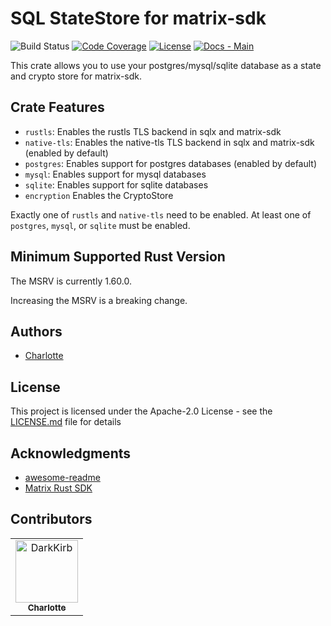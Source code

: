 # SQL StateStore for matrix-sdk

![Build Status](https://img.shields.io/github/workflow/status/DarkKirb/matrix-sdk-statestore-sql/Build%20checks)
[![Code Coverage](https://img.shields.io/coveralls/github/DarkKirb/matrix-sdk-statestore-sql)](https://coveralls.io/github/DarkKirb/matrix-sdk-statestore-sql)
[![License](https://img.shields.io/badge/License-Apache%202.0-yellowgreen.svg)](https://opensource.org/licenses/Apache-2.0)
[![Docs - Main](https://img.shields.io/badge/docs-main-blue.svg?style=flat-square)](https://darkkirb.github.io/matrix-sdk-statestore-sql/rust/matrix_sdk_statestore_sql/)

This crate allows you to use your postgres/mysql/sqlite database as a state and crypto store for matrix-sdk.

## Crate Features

- `rustls`: Enables the rustls TLS backend in sqlx and matrix-sdk
- `native-tls`: Enables the native-tls TLS backend in sqlx and matrix-sdk (enabled by default)
- `postgres`: Enables support for postgres databases (enabled by default)
- `mysql`: Enables support for mysql databases
- `sqlite`: Enables support for sqlite databases
- `encryption` Enables the CryptoStore

Exactly one of `rustls` and `native-tls` need to be enabled. At least one of `postgres`, `mysql`, or `sqlite` must be enabled.
## Minimum Supported Rust Version
The MSRV is currently 1.60.0.

Increasing the MSRV is a breaking change.
## Authors

- [Charlotte](https://github.com/DarkKirb)

## License

This project is licensed under the Apache-2.0 License - see the [LICENSE.md](LICENSE.md) file for details

## Acknowledgments

- [awesome-readme](https://github.com/matiassingers/awesome-readme)
- [Matrix Rust SDK](https://github.com/matrix-org/matrix-rust-sdk)

## Contributors

<!-- readme: contributors -start -->
<table>
<tr>
    <td align="center">
        <a href="https://github.com/DarkKirb">
            <img src="https://avatars.githubusercontent.com/u/23011243?v=4" width="100;" alt="DarkKirb"/>
            <br />
            <sub><b>Charlotte</b></sub>
        </a>
    </td></tr>
</table>
<!-- readme: contributors -end -->
